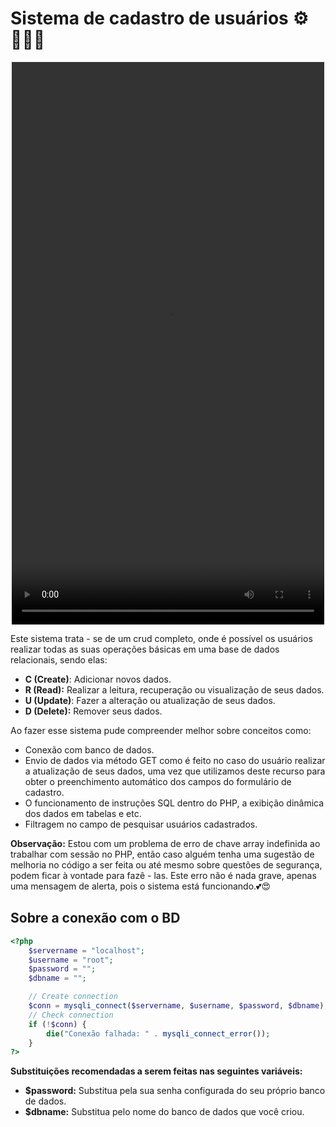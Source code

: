 # Sistema de cadastro de usuários ⚙️🧑‍🤝‍🧑

<div align="center">
    <video src="video/Cadastro-Demonstração.mp4" width="500" height="900">
</div>

Este sistema trata - se de um crud completo, onde é possível os usuários realizar todas as suas operações básicas em uma base de dados relacionais, sendo elas:

- **C (Create)**: Adicionar novos dados.
- **R (Read):** Realizar a leitura, recuperação ou visualização de seus dados.
- **U (Update)**: Fazer a alteração ou atualização de seus dados.
- **D (Delete):** Remover seus dados.  

Ao fazer esse sistema pude compreender melhor sobre conceitos como:
- Conexão com banco de dados.
- Envio de dados via método GET como é feito no caso do usuário realizar a atualização de seus dados, uma vez que utilizamos deste recurso para obter o preenchimento automático dos campos do formulário de cadastro.
- O funcionamento de instruções SQL dentro do PHP, a exibição dinâmica dos dados em tabelas e etc.
- Filtragem no campo de pesquisar usuários cadastrados.

**Observação:** Estou com um problema de erro de chave array indefinida ao trabalhar com sessão no PHP, então caso alguém tenha uma sugestão de melhoria no código a ser feita ou até mesmo sobre questões de segurança, podem ficar à vontade para fazê - las. Este erro não é nada grave, apenas uma mensagem de alerta, pois o sistema está funcionando.💕😍

## Sobre a conexão com o BD
```php
<?php
    $servername = "localhost";
    $username = "root";
    $password = "";
    $dbname = "";

    // Create connection
    $conn = mysqli_connect($servername, $username, $password, $dbname);
    // Check connection
    if (!$conn) {
        die("Conexão falhada: " . mysqli_connect_error());
    }
?>
```
**Substituições recomendadas a serem feitas nas seguintes variáveis:**
- **$password:** Substitua pela sua senha configurada do seu próprio banco de dados.
- **$dbname:** Substitua pelo nome do banco de dados que você criou.